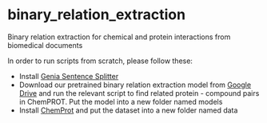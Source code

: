 # binary_relation_extraction
Binary relation extraction for chemical and protein interactions from biomedical documents

In order to run scripts from scratch, please follow these:
* Install [Genia Sentence Splitter](http://www.nactem.ac.uk/y-matsu/geniass/)
* Download our pretrained binary relation extraction model from [Google Drive](https://drive.google.com/file/d/19_eKPAAwug49JNlNneJoNVhl5VDMP1VH/view?usp=sharing) and run the relevant script to find related protein - compound pairs in ChemPROT. Put the model into a new folder named models
* Install [ChemProt](https://biocreative.bioinformatics.udel.edu/news/corpora/chemprot-corpus-biocreative-vi/) and put the dataset into a new folder named data 



